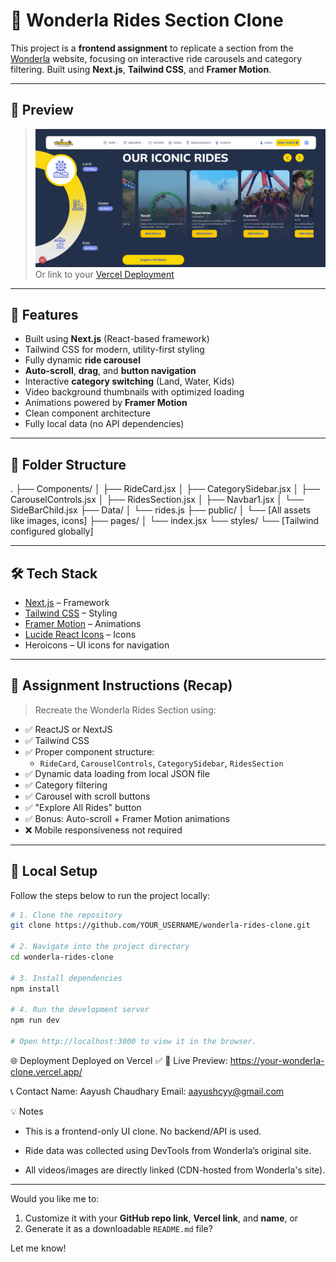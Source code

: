 # 🎢 Wonderla Rides Section Clone

This project is a **frontend assignment** to replicate a section from the [Wonderla](https://www.wonderla.com) website, focusing on interactive ride carousels and category filtering. Built using **Next.js**, **Tailwind CSS**, and **Framer Motion**.

---

## 📸 Preview

> ![Screenshot](image.png)
> Or link to your [Vercel Deployment](https://vercel.com)

---

## 🚀 Features

- Built using **Next.js** (React-based framework)
- Tailwind CSS for modern, utility-first styling
- Fully dynamic **ride carousel**
- **Auto-scroll**, **drag**, and **button navigation**
- Interactive **category switching** (Land, Water, Kids)
- Video background thumbnails with optimized loading
- Animations powered by **Framer Motion**
- Clean component architecture
- Fully local data (no API dependencies)

---

## 📂 Folder Structure

.
├── Components/
│ ├── RideCard.jsx
│ ├── CategorySidebar.jsx
│ ├── CarouselControls.jsx
│ ├── RidesSection.jsx
│ ├── Navbar1.jsx
│ └── SideBarChild.jsx
├── Data/
│ └── rides.js
├── public/
│ └── [All assets like images, icons]
├── pages/
│ └── index.jsx
└── styles/
└── [Tailwind configured globally]

---

## 🛠️ Tech Stack

- [Next.js](https://nextjs.org/) – Framework
- [Tailwind CSS](https://tailwindcss.com/) – Styling
- [Framer Motion](https://www.framer.com/motion/) – Animations
- [Lucide React Icons](https://lucide.dev/) – Icons
- Heroicons – UI icons for navigation

---

## 🧾 Assignment Instructions (Recap)

> Recreate the Wonderla Rides Section using:

- ✅ ReactJS or NextJS
- ✅ Tailwind CSS
- ✅ Proper component structure:
  - `RideCard`, `CarouselControls`, `CategorySidebar`, `RidesSection`
- ✅ Dynamic data loading from local JSON file
- ✅ Category filtering
- ✅ Carousel with scroll buttons
- ✅ "Explore All Rides" button
- ✅ Bonus: Auto-scroll + Framer Motion animations
- ❌ Mobile responsiveness not required

---

## 🧪 Local Setup

Follow the steps below to run the project locally:

```bash
# 1. Clone the repository
git clone https://github.com/YOUR_USERNAME/wonderla-rides-clone.git

# 2. Navigate into the project directory
cd wonderla-rides-clone

# 3. Install dependencies
npm install

# 4. Run the development server
npm run dev

# Open http://localhost:3000 to view it in the browser.
```

🌐 Deployment
Deployed on Vercel ✅
🔗 Live Preview: https://your-wonderla-clone.vercel.app/

📞 Contact
Name: Aayush Chaudhary
Email: aayushcyy@gmail.com

💡 Notes

- This is a frontend-only UI clone. No backend/API is used.

- Ride data was collected using DevTools from Wonderla’s original site.

- All videos/images are directly linked (CDN-hosted from Wonderla's site).

---

Would you like me to:

1. Customize it with your **GitHub repo link**, **Vercel link**, and **name**, or
2. Generate it as a downloadable `README.md` file?

Let me know!
